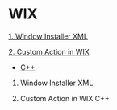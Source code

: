 # WIX
[1. Window Installer XML](#1.windowinstallerxml)

[2. Custom Action in WIX](#2.customactioninwix)
* [C++](#c++)


<!-- toc -->
1. Window Installer XML

2. Custom Action in WIX
C++


